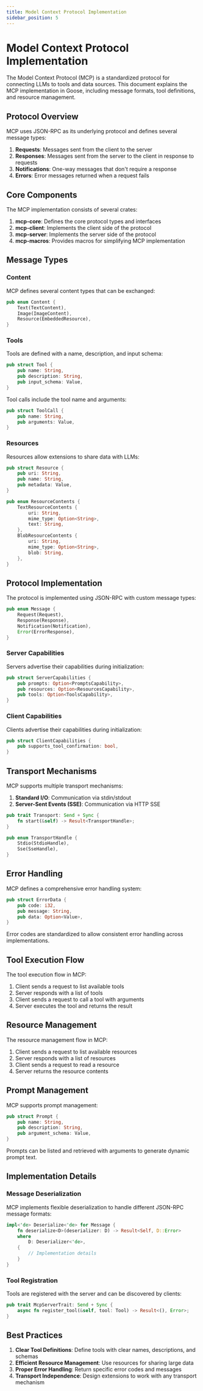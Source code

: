 ```yaml
---
title: Model Context Protocol Implementation
sidebar_position: 5
---
```


# Model Context Protocol Implementation

The Model Context Protocol (MCP) is a standardized protocol for connecting LLMs to tools and data sources. This document explains the MCP implementation in Goose, including message formats, tool definitions, and resource management.

## Protocol Overview

MCP uses JSON-RPC as its underlying protocol and defines several message types:

1. **Requests**: Messages sent from the client to the server
2. **Responses**: Messages sent from the server to the client in response to requests
3. **Notifications**: One-way messages that don't require a response
4. **Errors**: Error messages returned when a request fails

## Core Components

The MCP implementation consists of several crates:

1. **mcp-core**: Defines the core protocol types and interfaces
2. **mcp-client**: Implements the client side of the protocol
3. **mcp-server**: Implements the server side of the protocol
4. **mcp-macros**: Provides macros for simplifying MCP implementation

## Message Types

### Content

MCP defines several content types that can be exchanged:

```rust
pub enum Content {
    Text(TextContent),
    Image(ImageContent),
    Resource(EmbeddedResource),
}
```

### Tools

Tools are defined with a name, description, and input schema:

```rust
pub struct Tool {
    pub name: String,
    pub description: String,
    pub input_schema: Value,
}
```

Tool calls include the tool name and arguments:

```rust
pub struct ToolCall {
    pub name: String,
    pub arguments: Value,
}
```

### Resources

Resources allow extensions to share data with LLMs:

```rust
pub struct Resource {
    pub uri: String,
    pub name: String,
    pub metadata: Value,
}

pub enum ResourceContents {
    TextResourceContents {
        uri: String,
        mime_type: Option<String>,
        text: String,
    },
    BlobResourceContents {
        uri: String,
        mime_type: Option<String>,
        blob: String,
    },
}
```

## Protocol Implementation

The protocol is implemented using JSON-RPC with custom message types:

```rust
pub enum Message {
    Request(Request),
    Response(Response),
    Notification(Notification),
    Error(ErrorResponse),
}
```

### Server Capabilities

Servers advertise their capabilities during initialization:

```rust
pub struct ServerCapabilities {
    pub prompts: Option<PromptsCapability>,
    pub resources: Option<ResourcesCapability>,
    pub tools: Option<ToolsCapability>,
}
```

### Client Capabilities

Clients advertise their capabilities during initialization:

```rust
pub struct ClientCapabilities {
    pub supports_tool_confirmation: bool,
}
```

## Transport Mechanisms

MCP supports multiple transport mechanisms:

1. **Standard I/O**: Communication via stdin/stdout
2. **Server-Sent Events (SSE)**: Communication via HTTP SSE

```rust
pub trait Transport: Send + Sync {
    fn start(&self) -> Result<TransportHandle>;
}

pub enum TransportHandle {
    Stdio(StdioHandle),
    Sse(SseHandle),
}
```

## Error Handling

MCP defines a comprehensive error handling system:

```rust
pub struct ErrorData {
    pub code: i32,
    pub message: String,
    pub data: Option<Value>,
}
```

Error codes are standardized to allow consistent error handling across implementations.

## Tool Execution Flow

The tool execution flow in MCP:

1. Client sends a request to list available tools
2. Server responds with a list of tools
3. Client sends a request to call a tool with arguments
4. Server executes the tool and returns the result

## Resource Management

The resource management flow in MCP:

1. Client sends a request to list available resources
2. Server responds with a list of resources
3. Client sends a request to read a resource
4. Server returns the resource contents

## Prompt Management

MCP supports prompt management:

```rust
pub struct Prompt {
    pub name: String,
    pub description: String,
    pub argument_schema: Value,
}
```

Prompts can be listed and retrieved with arguments to generate dynamic prompt text.

## Implementation Details

### Message Deserialization

MCP implements flexible deserialization to handle different JSON-RPC message formats:

```rust
impl<'de> Deserialize<'de> for Message {
    fn deserialize<D>(deserializer: D) -> Result<Self, D::Error>
    where
        D: Deserializer<'de>,
    {
        // Implementation details
    }
}
```

### Tool Registration

Tools are registered with the server and can be discovered by clients:

```rust
pub trait McpServerTrait: Send + Sync {
    async fn register_tool(&self, tool: Tool) -> Result<(), Error>;
}
```

## Best Practices

1. **Clear Tool Definitions**: Define tools with clear names, descriptions, and schemas
2. **Efficient Resource Management**: Use resources for sharing large data
3. **Proper Error Handling**: Return specific error codes and messages
4. **Transport Independence**: Design extensions to work with any transport mechanism
